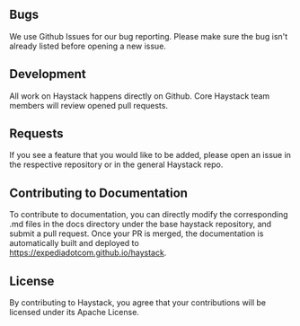 ## Bugs
We use Github Issues for our bug reporting. Please make sure the bug isn't already listed before opening a new issue.

## Development
All work on Haystack happens directly on Github. Core Haystack team members will review opened pull requests.

## Requests
If you see a feature that you would like to be added, please open an issue in the respective repository or in the general Haystack repo.

## Contributing to Documentation
To contribute to documentation, you can directly modify the corresponding .md files in the docs directory under the base haystack repository, and submit a pull request. Once your PR is merged, the documentation is automatically built and deployed to https://expediadotcom.github.io/haystack.

## License
By contributing to Haystack, you agree that your contributions will be licensed under its Apache License.
